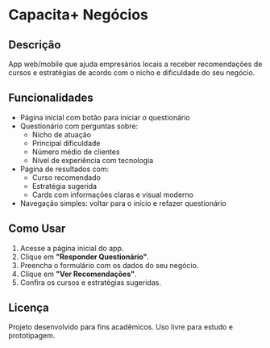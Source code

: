 # Capacita+ Negócios

## Descrição
App web/mobile que ajuda empresários locais a receber recomendações de cursos e estratégias de acordo com o nicho e dificuldade do seu negócio.  

## Funcionalidades
- Página inicial com botão para iniciar o questionário
- Questionário com perguntas sobre:
  - Nicho de atuação
  - Principal dificuldade
  - Número médio de clientes
  - Nível de experiência com tecnologia
- Página de resultados com:
  - Curso recomendado
  - Estratégia sugerida
  - Cards com informações claras e visual moderno
- Navegação simples: voltar para o início e refazer questionário


## Como Usar
1. Acesse a página inicial do app.
2. Clique em **"Responder Questionário"**.
3. Preencha o formulário com os dados do seu negócio.
4. Clique em **"Ver Recomendações"**.
5. Confira os cursos e estratégias sugeridas.

## Licença
Projeto desenvolvido para fins acadêmicos. Uso livre para estudo e prototipagem.
